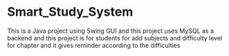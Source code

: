 # Smart_Study_System
This is a Java project using Swing GUI and this project uses MySQL as a backend and this project is for students for add subjects and difficulty level for chapter and it gives reminder according to the difficulties 
